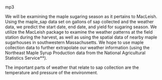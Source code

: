 mp3

We will be examining the maple sugaring season as it pertains to MacLeish. Using the maple_sap data set on gallons of sap collected and the weather data, we predict the start date, end date, and yield for sugaring season. We utilize the MacLeish package to examine the weather patterns at the field station during the harvest, as well as using the spatial data of nearby maple sugarhouses in southwestern Massachusetts. We hope to use maple collection data to further extrapolate our weather information (using the Northeast Maple Syrup Production data from the National Agricultural Statistics Service**).

The important parts of weather that relate to sap collection are the temperature and pressure of the environment.
